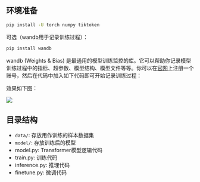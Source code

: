  
## 环境准备

```bash
pip install -U torch numpy tiktoken
```

可选（wandb用于记录训练过程）：

```bash
pip install wandb
```

wandb (Weights & Bias) 是最通用的模型训练监控的库。它可以帮助你记录模型训练过程中的指标、超参数、模型结构、模型文件等等。你可以在[官网](https://wandb.ai/)上注册一个账号，然后在代码中加入如下代码即可开始记录训练过程：

效果如下图：

![](data/wandb.png)

## 目录结构

- `data/`: 存放用作训练的样本数据集
- `model/`: 存放训练后的模型
- model.py: Transformer模型逻辑代码
- train.py: 训练代码
- inference.py: 推理代码
- finetune.py: 微调代码